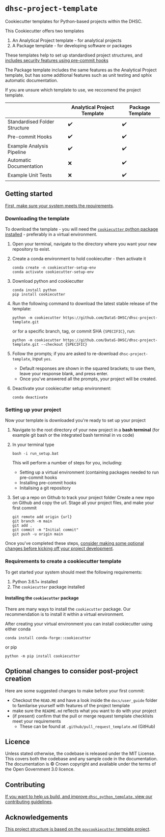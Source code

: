 # `dhsc-project-template`

Cookiecutter templates for Python-based projects within
the DHSC.

This Cookiecutter offers two templates

1) An Analytical Project template - for analytical projects
2) A Package template - for developing software or packages

These templates help to set up standardised project structures, and [includes security
features using pre-commit hooks][docs-pre-commit]

The Package template includes the same features as the Analytical Project template, 
but has some addtional features such as unit testing and sphix automatic documentation.

If you are unsure which template to use, we reccomend the project template. 

|                               	| **Analytical Project Template** 	| **Package Template** 	|
|-------------------------------	|----------------------	|----------------------	|
| Standardised Folder Structure 	|   </center>:heavy_check_mark:</center>   |   </center>:heavy_check_mark:</center>   |
| Pre-commit Hooks              	|   :heavy_check_mark:   |   :heavy_check_mark:   |
| Example Analysis Pipeline     	|   :heavy_check_mark:   |   :heavy_check_mark:   |
| Automatic Documentation       	|         :x:            |   :heavy_check_mark:   |
| Example Unit Tests            	|         :x:            |   :heavy_check_mark:   |

## Getting started

[First, make sure your system meets the
requirements](#requirements-to-create-a-cookiecutter-template). 

### Downloading the template

To download the template - you will need the [`cookiecutter` python package installed](#requirements-to-create-a-cookiecutter-template) - preferably in a virtual environment. 

1. Open your terminal, navigate to the directory where you want your new repository to exist.
  
2. Create a conda environment to hold cookiecutter - then activate it
    ```shell
    conda create -n cookiecutter-setup-env
    conda activate cookiecutter-setup-env
    ```
     
3. Download python and cookiecutter
   ```shell
   conda install python
   pip install cookiecutter
   ```

4. Run the following command to download the latest stable release of the template:
   ```shell
   python -m cookiecutter https://github.com/DataS-DHSC/dhsc-project-template.git
   ```
   or for a specific branch, tag, or commit SHA `{SPECIFIC}`, run:
   ```shell
   python -m cookiecutter https://github.com/DataS-DHSC/dhsc-project-template.git --checkout {SPECIFIC}
   ```

5. Follow the prompts; if you are asked to re-download `dhsc-project-template`, input `yes`.
   - Default responses are shown in the squared brackets; to use them, leave your response blank, and press enter.
   - Once you've answered all the prompts, your project will be created.
  
6. Deactivate your cookiecutter setup environment:
    ```shell
    conda deactivate 
    ```

### Setting up your project

Now your template is downloaded you're ready to set up your project

1. Navigate to the root directory of your new project in a **bash terminal** (for example git bash or the integrated bash terminal in vs code)

2.  In your terminal type
     ```shell
    bash -i run_setup.bat
    ```
    This will perform a number of steps for you, including:
    * Setting up a virtual environment (containing packages needed to run pre-commit hooks
    * Installing pre-commit hooks
    * Initalising a git repository 

3. Set up a repo on Github to track your project folder
   Create a new repo on Github and copy the url.
   Stage all your project files, and make your first commit
   
   ```shell
   git remote add origin {url}
   git branch -m main
   git add .
   git commit -m "Initial commit"
   git push -u origin main
   ```

Once you've completed these steps, [consider making some optional changes before
kicking off your project development](#optional-changes-to-consider-post-project-creation).

### Requirements to create a cookiecutter template


To get started your system should meet the following requirements:

1. Python 3.6.1+ installed
2. The `cookiecutter` package installed

#### Installing the `cookiecutter` package

There are many ways to install the `cookiecutter` package. Our recommendation is to
install it within a virtual environment.

After creating your virtual environment you can install cookiecutter using either conda 

```shell
conda install conda-forge::cookiecutter
```

or pip

```shell
python -m pip install cookiecutter
```

## Optional changes to consider post-project creation

Here are some suggested changes to make before your first commit:
- Checkout the `READ.ME` and have a look inside the `docs/user_guide` folder
  to familarise yourself with features of the project template
- make sure the `README.md` reflects what you want to do with your project
- (if present) confirm that the pull or merge request template checklists meet your
  requirements
  - These can be found at `.github/pull_request_template.md` (GitHub)

## Licence

Unless stated otherwise, the codebase is released under the MIT License. This covers
both the codebase and any sample code in the documentation. The documentation is ©
Crown copyright and available under the terms of the Open Government 3.0 licence.

## Contributing

[If you want to help us build, and improve `dhsc_python_template`, view our contributing
guidelines](CONTRIBUTING.md).

## Acknowledgements

[This project structure is based on the `govcookiecutter` template
project][govcookiecutter].


[aqua-book]: https://www.gov.uk/government/publications/the-aqua-book-guidance-on-producing-quality-analysis-for-government
[docs-pre-commit]: https://github.com/DataS-DHSC/dhsc-project-template/blob/main/dhsc-project-template/%7B%7B%20cookiecutter.repo_name%20%7D%7D/docs/user_guide/pre_commit_hooks.md
[homebrew]: https://brew.sh/
[issue-windows-os]: https://github.com/best-practice-and-impact/govcookiecutter/issues/20
[pluralsight]: https://www.pluralsight.com/tech-blog/managing-python-environments/
[youtube]: https://www.youtube.com/watch?v=N7_d3k3uQ_M
[issue20]: https://github.com/best-practice-and-impact/govcookiecutter/issues/20
[govcookiecutter]: https://github.com/best-practice-and-impact/govcookiecutter
